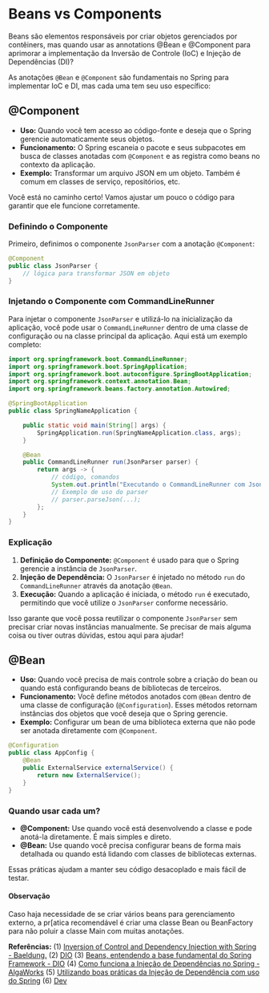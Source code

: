 # Beans vs Components

Beans são elementos responsáveis por criar objetos gerenciados por contêiners, mas quando usar as annotations @Bean e @Component para aprimorar a implementação da Inversão de Controle (IoC) e Injeção de Dependências (DI)?


As anotações `@Bean` e `@Component` são fundamentais no Spring para implementar IoC e DI, mas cada uma tem seu uso específico:

## @Component
- **Uso:** Quando você tem acesso ao código-fonte e deseja que o Spring gerencie automaticamente seus objetos.
- **Funcionamento:** O Spring escaneia o pacote e seus subpacotes em busca de classes anotadas com `@Component` e as registra como beans no contexto da aplicação.
- **Exemplo:** Transformar um arquivo JSON em um objeto. Também é comum em classes de serviço, repositórios, etc.

Você está no caminho certo! Vamos ajustar um pouco o código para garantir que ele funcione corretamente.

### Definindo o Componente

Primeiro, definimos o componente `JsonParser` com a anotação `@Component`:

```java
@Component
public class JsonParser {
    // lógica para transformar JSON em objeto
}
```

### Injetando o Componente com CommandLineRunner

Para injetar o componente `JsonParser` e utilizá-lo na inicialização da aplicação, você pode usar o `CommandLineRunner` dentro de uma classe de configuração ou na classe principal da aplicação. Aqui está um exemplo completo:

```java
import org.springframework.boot.CommandLineRunner;
import org.springframework.boot.SpringApplication;
import org.springframework.boot.autoconfigure.SpringBootApplication;
import org.springframework.context.annotation.Bean;
import org.springframework.beans.factory.annotation.Autowired;

@SpringBootApplication
public class SpringNameApplication {

    public static void main(String[] args) {
        SpringApplication.run(SpringNameApplication.class, args);
    }

    @Bean
    public CommandLineRunner run(JsonParser parser) {
        return args -> {
            // código, comandos
            System.out.println("Executando o CommandLineRunner com JsonParser");
            // Exemplo de uso do parser
            // parser.parseJson(...);
        };
    }
}
```

### Explicação

1. **Definição do Componente:** `@Component` é usado para que o Spring gerencie a instância de `JsonParser`.
2. **Injeção de Dependência:** O `JsonParser` é injetado no método `run` do `CommandLineRunner` através da anotação `@Bean`.
3. **Execução:** Quando a aplicação é iniciada, o método `run` é executado, permitindo que você utilize o `JsonParser` conforme necessário.

Isso garante que você possa reutilizar o componente `JsonParser` sem precisar criar novas instâncias manualmente. Se precisar de mais alguma coisa ou tiver outras dúvidas, estou aqui para ajudar!

## @Bean
- **Uso:** Quando você precisa de mais controle sobre a criação do bean ou quando está configurando beans de bibliotecas de terceiros.
- **Funcionamento:** Você define métodos anotados com `@Bean` dentro de uma classe de configuração (`@Configuration`). Esses métodos retornam instâncias dos objetos que você deseja que o Spring gerencie.
- **Exemplo:** Configurar um bean de uma biblioteca externa que não pode ser anotada diretamente com `@Component`.

```java
@Configuration
public class AppConfig {
    @Bean
    public ExternalService externalService() {
        return new ExternalService();
    }
}
```

### Quando usar cada um?
- **@Component:** Use quando você está desenvolvendo a classe e pode anotá-la diretamente. É mais simples e direto.
- **@Bean:** Use quando você precisa configurar beans de forma mais detalhada ou quando está lidando com classes de bibliotecas externas. 

Essas práticas ajudam a manter seu código desacoplado e mais fácil de testar.

#### Observação

Caso haja necessidade de se criar vários beans para gerenciamento externo, a pr[atica recomendável é criar uma classe Bean ou BeanFactory para não poluir a classe Main com muitas anotações.

**Referências:**
(1) [Inversion of Control and Dependency Injection with Spring - Baeldung.](https://www.baeldung.com/inversion-control-and-dependency-injection-in-spring.)
(2) [DIO](https://www.dio.me/articles/inversao-de-controle-e-injecao-de-dependencia-no-spring-simplificado.)
(3) [Beans, entendendo a base fundamental do Spring Framework - DIO](https://www.dio.me/articles/beans-entendendo-a-base-fundamental-do-spring-framework)
(4) [Como funciona a Injeção de Dependências no Spring - AlgaWorks](https://blog.algaworks.com/injecao-de-dependencias-spring/)
(5) [Utilizando boas práticas da Injeção de Dependência com uso do Spring](https://dev.to/joangele/utilizando-boas-praticas-da-injecao-de-dependencia-com-uso-do-spring-b4l)
(6) [Dev](https://dev.to/eidher/spring-injection-types-c6d)
